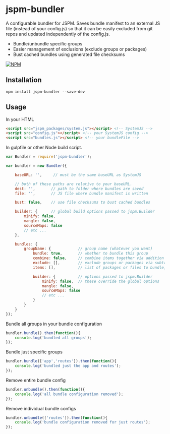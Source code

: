 # jspm-bundler

A configurable bundler for JSPM. Saves bundle manifest to an external JS file
(instead of your config.js) so that it can be easily excluded from git repos
and updated independently of the config.js.

* Bundle/unbundle specific groups
* Easier management of exclusions (exclude groups or packages)
* Bust cached bundles using generated file checksums

[![NPM](https://nodei.co/npm/jspm-bundler.png?downloads=true)](https://nodei.co/npm/jspm-bundler/)

## Installation

```
npm install jspm-bundler --save-dev
```

## Usage

In your HTML

```html
<script src="jspm_packages/system.js"></script> <!-- SystemJS -->
<script src="config.js"></script> <!-- your SystemJS config -->
<script src="bundles.js"></script> <!-- your bundleFile -->
```

In gulpfile or other Node build script.

```javascript
var Bundler = require('jspm-bundler');

var bundler = new Bundler({

    baseURL: '',     // must be the same baseURL as SystemJS

    // both of these paths are relative to your baseURL.
    dest: '',       // path to folder where bundles are saved
    file: '',       // JS file where bundle manifest is written

    bust: false,    // use file checksums to bust cached bundles

    builder: {      // global build options passed to jspm.Builder
        minify: false,
        mangle: false,
        sourceMaps: false
        // etc ...
    },

    bundles: {
        groupName: {            // group name (whatever you want)
            bundle: true,       // whether to bundle this group
            combine: false,     // combine items together via addition
            exclude: [],        // exclude groups or packages via subtraction
            items: [],          // list of packages or files to bundle,

            builder: {          // options passed to jspm.Builder
                minify: false,  // these override the global options
                mangle: false,
                sourceMaps: false
                // etc ...
            }
        }
    }
});
```

Bundle all groups in your bundle configuration

```javascript
bundler.bundle().then(function(){
    console.log('bundled all groups');
});
```

Bundle just specific groups

```javascript
bundler.bundle(['app','routes']).then(function(){
    console.log('bundled just the app and routes');
});
```

Remove entire bundle config

```javascript
bundler.unbundle().then(function(){
    console.log('all bundle configuration removed');
});
```

Remove individual bundle configs
```javascript
bundler.unbundle(['routes']).then(function(){
    console.log('bundle configuration removed for just routes');
});
```
